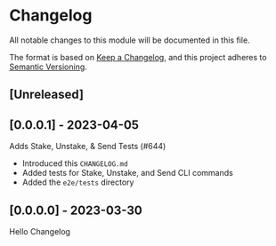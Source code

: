 # Changelog

All notable changes to this module will be documented in this file.

The format is based on [Keep a Changelog](https://keepachangelog.com/en/1.0.0/),
and this project adheres to [Semantic Versioning](https://semver.org/spec/v2.0.0.html).

## [Unreleased]

## [0.0.0.1] - 2023-04-05

Adds Stake, Unstake, & Send Tests  (#644)

- Introduced this `CHANGELOG.md`
- Added tests for Stake, Unstake, and Send CLI commands
- Added the `e2e/tests` directory 

## [0.0.0.0] - 2023-03-30

Hello Changelog

<!-- GITHUB_WIKI: changelog/build -->
